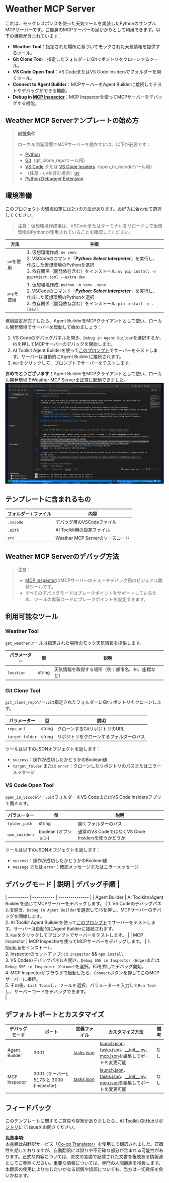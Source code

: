 <!--
CO_OP_TRANSLATOR_METADATA:
{
  "original_hash": "a3f252a62f059360855de5331a575898",
  "translation_date": "2025-06-10T07:05:13+00:00",
  "source_file": "10-StreamliningAIWorkflowsBuildingAnMCPServerWithAIToolkit/lab4/code/github_mcp_server/README.md",
  "language_code": "ja"
}
-->
# Weather MCP Server

これは、モックレスポンスを使った天気ツールを実装したPythonのサンプルMCPサーバーです。ご自身のMCPサーバーの足がかりとして利用できます。以下の機能が含まれています：

- **Weather Tool**：指定された場所に基づいてモックされた天気情報を提供するツール。
- **Git Clone Tool**：指定したフォルダーにGitリポジトリをクローンするツール。
- **VS Code Open Tool**：VS CodeまたはVS Code Insidersでフォルダーを開くツール。
- **Connect to Agent Builder**：MCPサーバーをAgent Builderに接続してテストやデバッグができる機能。
- **Debug in [MCP Inspector](https://github.com/modelcontextprotocol/inspector)**：MCP Inspectorを使ってMCPサーバーをデバッグする機能。

## Weather MCP Serverテンプレートの始め方

> **前提条件**
>
> ローカル開発環境でMCPサーバーを動かすには、以下が必要です：
>
> - [Python](https://www.python.org/)
> - [Git](https://git-scm.com/)（git_clone_repoツール用）
> - [VS Code](https://code.visualstudio.com/) または [VS Code Insiders](https://code.visualstudio.com/insiders/)（open_in_vscodeツール用）
> - （任意 - uvを好む場合）[uv](https://github.com/astral-sh/uv)
> - [Python Debugger Extension](https://marketplace.visualstudio.com/items?itemName=ms-python.debugpy)

## 環境準備

このプロジェクトの環境設定には2つの方法があります。お好みに合わせて選択してください。

> 注意：仮想環境作成後は、VSCodeまたはターミナルをリロードして仮想環境のPythonが使用されていることを確認してください。

| 方法 | 手順 |
| -------- | ----- |
| `uv`を使用 | 1. 仮想環境作成: `uv venv` <br>2. VSCodeのコマンド「***Python: Select Interpreter***」を実行し、作成した仮想環境のPythonを選択<br>3. 依存関係（開発依存含む）をインストール: `uv pip install -r pyproject.toml --extra dev` |
| `pip`を使用 | 1. 仮想環境作成: `python -m venv .venv` <br>2. VSCodeのコマンド「***Python: Select Interpreter***」を実行し、作成した仮想環境のPythonを選択<br>3. 依存関係（開発依存含む）をインストール: `pip install -e .[dev]` |

環境設定が完了したら、Agent BuilderをMCPクライアントとして使い、ローカル開発環境でサーバーを起動して始めましょう：
1. VS Codeのデバッグパネルを開き、`Debug in Agent Builder`を選択するか、`F5`を押してMCPサーバーのデバッグを開始します。
2. AI Toolkit Agent Builderを使って[このプロンプト](../../../../../../../../../../../open_prompt_builder)でサーバーをテストします。サーバーは自動的にAgent Builderに接続されます。
3. `Run`をクリックして、プロンプトでサーバーをテストします。

**おめでとうございます**！Agent BuilderをMCPクライアントとして使い、ローカル開発環境でWeather MCP Serverを正常に起動できました。
![DebugMCP](https://raw.githubusercontent.com/microsoft/windows-ai-studio-templates/refs/heads/dev/mcpServers/mcp_debug.gif)

## テンプレートに含まれるもの

| フォルダー / ファイル | 内容                                     |
| ------------ | -------------------------------------------- |
| `.vscode`    | デバッグ用のVSCodeファイル                   |
| `.aitk`      | AI Toolkit用の設定ファイル                |
| `src`        | Weather MCP Serverのソースコード           |

## Weather MCP Serverのデバッグ方法

> 注意：
> - [MCP Inspector](https://github.com/modelcontextprotocol/inspector)はMCPサーバーのテストやデバッグ用のビジュアル開発ツールです。
> - すべてのデバッグモードはブレークポイントをサポートしているため、ツールの実装コードにブレークポイントを設定できます。

## 利用可能なツール

### Weather Tool  
`get_weather`ツールは指定された場所のモック天気情報を提供します。

| パラメーター | 型 | 説明 |
| --------- | ---- | ----------- |
| `location` | string | 天気情報を取得する場所（例：都市名、州、座標など） |

### Git Clone Tool  
`git_clone_repo`ツールは指定されたフォルダーにGitリポジトリをクローンします。

| パラメーター | 型 | 説明 |
| --------- | ---- | ----------- |
| `repo_url` | string | クローンするGitリポジトリのURL |
| `target_folder` | string | リポジトリをクローンするフォルダーのパス |

ツールは以下のJSONオブジェクトを返します：
- `success`：操作が成功したかどうかのBoolean値
- `target_folder` または `error`：クローンしたリポジトリのパスまたはエラーメッセージ

### VS Code Open Tool  
`open_in_vscode`ツールはフォルダーをVS CodeまたはVS Code Insidersアプリで開きます。

| パラメーター | 型 | 説明 |
| --------- | ---- | ----------- |
| `folder_path` | string | 開くフォルダーのパス |
| `use_insiders` | boolean (オプション) | 通常のVS CodeではなくVS Code Insidersを使うかどうか |

ツールは以下のJSONオブジェクトを返します：
- `success`：操作が成功したかどうかのBoolean値
- `message` または `error`：確認メッセージまたはエラーメッセージ

## デバッグモード | 説明 | デバッグ手順 |
| ---------- | ----------- | --------------- |
| Agent Builder | AI ToolkitのAgent Builderを通じてMCPサーバーをデバッグします。 | 1. VS Codeのデバッグパネルを開き、`Debug in Agent Builder`を選択して`F5`を押し、MCPサーバーのデバッグを開始します。<br>2. AI Toolkit Agent Builderを使って[このプロンプト](../../../../../../../../../../../open_prompt_builder)でサーバーをテストします。サーバーは自動的にAgent Builderに接続されます。<br>3. `Run`をクリックしてプロンプトでサーバーをテストします。 |
| MCP Inspector | MCP Inspectorを使ってMCPサーバーをデバッグします。 | 1. [Node.js](https://nodejs.org/)をインストール<br> 2. Inspectorのセットアップ: `cd inspector` && `npm install` <br> 3. VS Codeのデバッグパネルを開き、`Debug SSE in Inspector (Edge)`または`Debug SSE in Inspector (Chrome)`を選択。F5を押してデバッグ開始。<br> 4. MCP Inspectorがブラウザで起動したら、`Connect`ボタンを押してこのMCPサーバーに接続。<br> 5. その後、`List Tools`し、ツールを選択、パラメーターを入力して`Run Tool`し、サーバーコードをデバッグできます。<br> |

## デフォルトポートとカスタマイズ

| デバッグモード | ポート | 定義ファイル | カスタマイズ方法 | 備考 |
| ---------- | ----- | ------------ | -------------- |-------------- |
| Agent Builder | 3001 | [tasks.json](../../../../../../10-StreamliningAIWorkflowsBuildingAnMCPServerWithAIToolkit/lab4/code/github_mcp_server/.vscode/tasks.json) | [launch.json](../../../../../../10-StreamliningAIWorkflowsBuildingAnMCPServerWithAIToolkit/lab4/code/github_mcp_server/.vscode/launch.json)、[tasks.json](../../../../../../10-StreamliningAIWorkflowsBuildingAnMCPServerWithAIToolkit/lab4/code/github_mcp_server/.vscode/tasks.json)、[\_\_init\_\_.py](../../../../../../10-StreamliningAIWorkflowsBuildingAnMCPServerWithAIToolkit/lab4/code/github_mcp_server/src/__init__.py)、[mcp.json](../../../../../../10-StreamliningAIWorkflowsBuildingAnMCPServerWithAIToolkit/lab4/code/github_mcp_server/.aitk/mcp.json)を編集してポートを変更可能 | なし |
| MCP Inspector | 3001 (サーバー); 5173 と 3000 (Inspector) | [tasks.json](../../../../../../10-StreamliningAIWorkflowsBuildingAnMCPServerWithAIToolkit/lab4/code/github_mcp_server/.vscode/tasks.json) | [launch.json](../../../../../../10-StreamliningAIWorkflowsBuildingAnMCPServerWithAIToolkit/lab4/code/github_mcp_server/.vscode/launch.json)、[tasks.json](../../../../../../10-StreamliningAIWorkflowsBuildingAnMCPServerWithAIToolkit/lab4/code/github_mcp_server/.vscode/tasks.json)、[\_\_init\_\_.py](../../../../../../10-StreamliningAIWorkflowsBuildingAnMCPServerWithAIToolkit/lab4/code/github_mcp_server/src/__init__.py)、[mcp.json](../../../../../../10-StreamliningAIWorkflowsBuildingAnMCPServerWithAIToolkit/lab4/code/github_mcp_server/.aitk/mcp.json)を編集してポートを変更可能 | なし |

## フィードバック

このテンプレートに関するご意見や提案がありましたら、[AI Toolkit GitHubリポジトリ](https://github.com/microsoft/vscode-ai-toolkit/issues)にてIssueをお開きください。

**免責事項**:  
本書類はAI翻訳サービス「[Co-op Translator](https://github.com/Azure/co-op-translator)」を使用して翻訳されました。正確性を期しておりますが、自動翻訳には誤りや不正確な部分が含まれる可能性があります。正式な内容については、原文の言語で記載された文書を権威ある情報源としてご参照ください。重要な情報については、専門の人間翻訳を推奨します。本翻訳の使用により生じたいかなる誤解や誤訳についても、当方は一切責任を負いかねます。